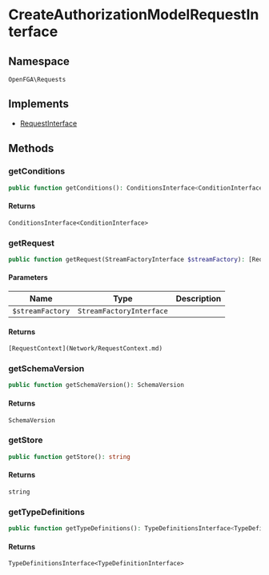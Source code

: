 # CreateAuthorizationModelRequestInterface


## Namespace
`OpenFGA\Requests`

## Implements
* [RequestInterface](Requests/RequestInterface.md)



## Methods
### getConditions


```php
public function getConditions(): ConditionsInterface<ConditionInterface>
```



#### Returns
`ConditionsInterface<ConditionInterface>`

### getRequest


```php
public function getRequest(StreamFactoryInterface $streamFactory): [RequestContext](Network/RequestContext.md)
```


#### Parameters
| Name | Type | Description |
|------|------|-------------|
| `$streamFactory` | `StreamFactoryInterface` |  |

#### Returns
`[RequestContext](Network/RequestContext.md)`

### getSchemaVersion


```php
public function getSchemaVersion(): SchemaVersion
```



#### Returns
`SchemaVersion`

### getStore


```php
public function getStore(): string
```



#### Returns
`string`

### getTypeDefinitions


```php
public function getTypeDefinitions(): TypeDefinitionsInterface<TypeDefinitionInterface>
```



#### Returns
`TypeDefinitionsInterface<TypeDefinitionInterface>`

